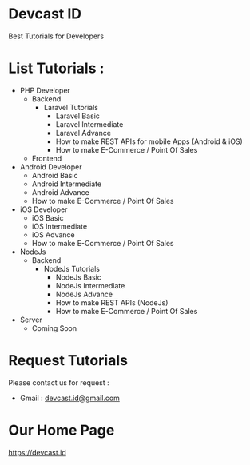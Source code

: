 # Devcast ID

Best Tutorials for Developers

# List Tutorials :
* PHP Developer
  - Backend
    - Laravel Tutorials
      - Laravel Basic
      - Laravel Intermediate
      - Laravel Advance
      - How to make REST APIs for mobile Apps (Android & iOS)
      - How to make E-Commerce / Point Of Sales
  - Frontend
* Android Developer
  - Android Basic
  - Android Intermediate
  - Android Advance
  - How to make E-Commerce / Point Of Sales
* iOS Developer
  - iOS Basic
  - iOS Intermediate
  - iOS Advance
  - How to make E-Commerce / Point Of Sales
* NodeJs
  - Backend
    - NodeJs Tutorials
      - NodeJs Basic
      - NodeJs Intermediate
      - NodeJs Advance
      - How to make REST APIs (NodeJs)
      - How to make E-Commerce / Point Of Sales
* Server
  - Coming Soon

# Request Tutorials
Please contact us for request :
  - Gmail : devcast.id@gmail.com

# Our Home Page
https://devcast.id
